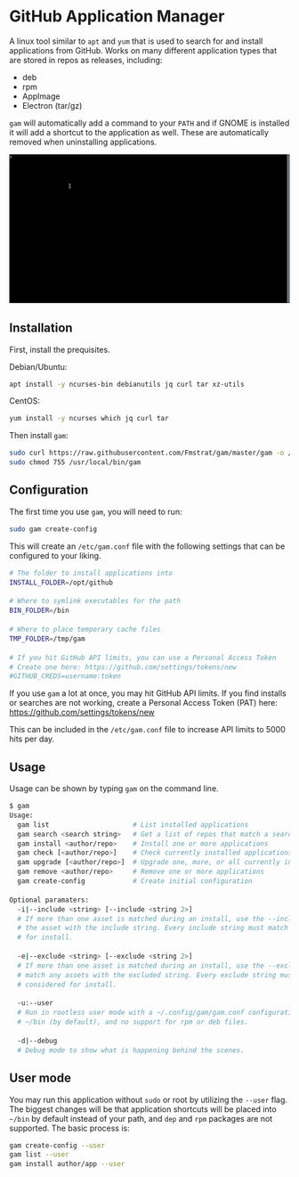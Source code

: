 # GitHub Application Manager
A linux tool similar to `apt` and `yum` that is used to search for and install applications from GitHub. Works on many different application types that are stored in repos as releases, including:
- deb
- rpm
- AppImage
- Electron (tar/gz)

`gam` will automatically add a command to your `PATH` and if GNOME is installed it will add a shortcut to the application as well. These are automatically removed when uninstalling applications.

![demo](demo/gam.gif)

## Installation
First, install the prequisites.

Debian/Ubuntu:
``` bash
apt install -y ncurses-bin debianutils jq curl tar xz-utils
```

CentOS:
``` bash
yum install -y ncurses which jq curl tar
```

Then install `gam`:
``` bash
sudo curl https://raw.githubusercontent.com/Fmstrat/gam/master/gam -o /usr/local/bin/gam
sudo chmod 755 /usr/local/bin/gam
```

## Configuration
The first time you use `gam`, you will need to run:
``` bash
sudo gam create-config
```
This will create an `/etc/gam.conf` file with the following settings that can be configured to your liking.
``` bash
# The folder to install applications into
INSTALL_FOLDER=/opt/github

# Where to symlink executables for the path
BIN_FOLDER=/bin

# Where to place temporary cache files
TMP_FOLDER=/tmp/gam

# If you hit GitHub API limits, you can use a Personal Access Token
# Create one here: https://github.com/settings/tokens/new
#GITHUB_CREDS=username:token
```
If you use `gam` a lot at once, you may hit GitHub API limits. If you find installs or searches are not working, create a Personal Access Token (PAT) here: https://github.com/settings/tokens/new

This can be included in the `/etc/gam.conf` file to increase API limits to 5000 hits per day.

## Usage
Usage can be shown by typing `gam` on the command line.
``` bash
$ gam
Usage:
  gam list                     # List installed applications
  gam search <search string>   # Get a list of repos that match a search string
  gam install <author/repo>    # Install one or more applications
  gam check [<author/repo>]    # Check currently installed applications for updates
  gam upgrade [<author/repo>]  # Upgrade one, more, or all currently installed applications
  gam remove <author/repo>     # Remove one or more applications
  gam create-config            # Create initial configuration
  
Optional paramaters:
  -i|--include <string> [--include <string 2>]
  # If more than one asset is matched during an install, use the --include flag to match
  # the asset with the include string. Every include string must match to be considered
  # for install.

  -e|--exclude <string> [--exclude <string 2>]
  # If more than one asset is matched during an install, use the --exclude flag to not
  # match any assets with the excluded string. Every exclude string must not match to be
  # considered for install.

  -u:--user
  # Run in rootless user mode with a ~/.config/gam/gam.conf configuration, executables in,
  # ~/bin (by default), and no support for rpm or deb files.

  -d|--debug
  # Debug mode to show what is happening behind the scenes.
```

## User mode
You may run this application without `sudo` or root by utilizing the `--user` flag. The biggest changes will be that application shortcuts will be placed into `~/bin` by default instead of your path, and `dep` and `rpm` packages are not supported. The basic process is:
``` bash
gam create-config --user
gam list --user
gam install author/app --user
```